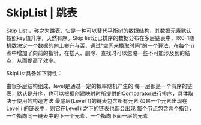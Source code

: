 # SkipList | 跳表

Skip List ，称之为跳表，它是一种可以替代平衡树的数据结构，其数据元素默认按照key值升序，天然有序。Skip list让已排序的数据分布在多层链表中，以0-1随机数决定一个数据的向上攀升与否，通过“空间来换取时间”的一个算法，在每个节点中增加了向前的指针，在插入、删除、查找时可以忽略一些不可能涉及到的结点，从而提高了效率。

SkipList具备如下特性：

由很多层结构组成，level是通过一定的概率随机产生的
每一层都是一个有序的链表，默认是升序，也可以根据创建映射时所提供的Comparator进行排序，具体取决于使用的构造方法
最底层(Level 1)的链表包含所有元素
如果一个元素出现在Level i 的链表中，则它在Level i 之下的链表也都会出现
每个节点包含两个指针，一个指向同一链表中的下一个元素，一个指向下面一层的元素

